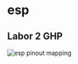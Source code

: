 # esp
## Labor 2 GHP
![esp pinout mapping](https://microcontrollerslab.com/wp-content/uploads/2019/02/ESP32-pinout-mapping.png)
